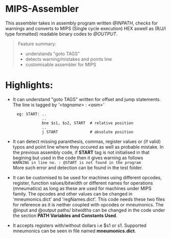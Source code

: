 # MIPS-Assembler
 This assembler takes in assembly program written _@INPATH_, checks for warnings and converts to MIPS (Single cycle execution) HEX aswell as (R/J/I type formatted) readable binary codes to _@OUTPUT_.

>Feature summary:
>  * understands "goto TAGS" 
>  * detects warning/mistakes and points line  
>  * customisable assembler for MIPS 


# Highlights:
* It can understand "goto TAGS" written for offset and jump statements. The line is tagged by *\'\<tagname\> : \<asm\>\'*  
```
     eg: START: ..
                ..
                bne $s1, $s2, START  # relative position
                ..
                j START              # absolute position
```

* It can detect missing paranthesis, commas, register values or (if valid) typos and point line where they occured as well as probable mistake. In the previous assembly code, if **START** tag is not initialised in that begining but used in the code then it gives warning as follows  \
  `WARNING in line no. : @START is not found in the program `  \
      More such error and detection can be found in the test folder.
      
* It can be customised to be used for machines using different opcodes, register, function values/bitwidth or different names for operations (mneumatics) as long as these are used for machines under MIPS family. The opcodes and other values can be changed in 'mneumonics.dict' and 'regNames.dict'.  This code needs these two files for reference as it is neither coupled with opcodes or mneumonics. The @input and @output paths/ bitwidths can be changed in the code under the section **PATH Variables and Constants Used**.
  
* It accepts registers with/without dollars i.e $s1 or s1. Supported mneumonics can be seen in file named **mneumonics.dict**.
